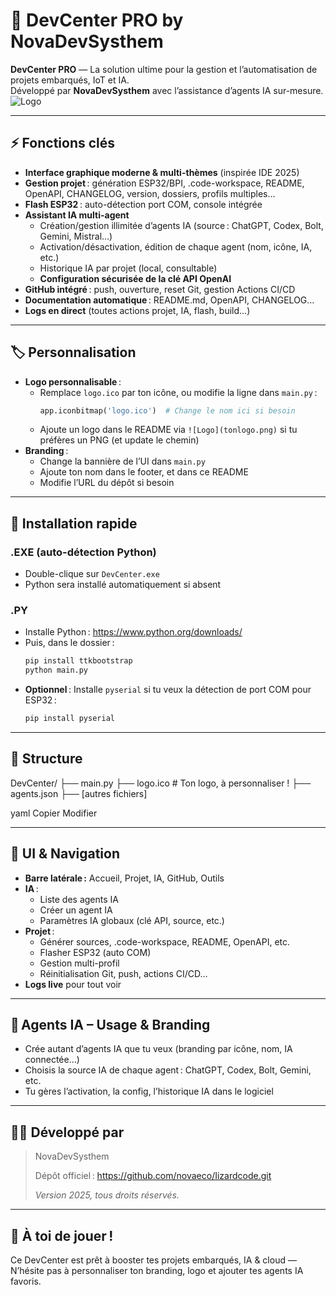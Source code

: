 # 🦎 DevCenter PRO by NovaDevSysthem

**DevCenter PRO** — La solution ultime pour la gestion et l’automatisation de projets embarqués, IoT et IA.  
Développé par **NovaDevSysthem** avec l’assistance d’agents IA sur-mesure.  
![Logo](logo.ico) <!-- Ton logo ici, tu peux remplacer par ![Logo](static/tonlogo.png) si besoin -->

---

## ⚡️ Fonctions clés

- **Interface graphique moderne & multi-thèmes** (inspirée IDE 2025)
- **Gestion projet** : génération ESP32/BPI, .code-workspace, README, OpenAPI, CHANGELOG, version, dossiers, profils multiples…
- **Flash ESP32** : auto-détection port COM, console intégrée
- **Assistant IA multi-agent**
    - Création/gestion illimitée d’agents IA (source : ChatGPT, Codex, Bolt, Gemini, Mistral…)
    - Activation/désactivation, édition de chaque agent (nom, icône, IA, etc.)
    - Historique IA par projet (local, consultable)
    - **Configuration sécurisée de la clé API OpenAI**
- **GitHub intégré** : push, ouverture, reset Git, gestion Actions CI/CD
- **Documentation automatique** : README.md, OpenAPI, CHANGELOG…
- **Logs en direct** (toutes actions projet, IA, flash, build…)

---

## 🏷️ Personnalisation

- **Logo personnalisable** :  
    - Remplace `logo.ico` par ton icône, ou modifie la ligne dans `main.py` :  
      ```python
      app.iconbitmap('logo.ico')  # Change le nom ici si besoin
      ```
    - Ajoute un logo dans le README via `![Logo](tonlogo.png)` si tu préfères un PNG (et update le chemin)
- **Branding** :  
    - Change la bannière de l’UI dans `main.py`  
    - Ajoute ton nom dans le footer, et dans ce README  
    - Modifie l’URL du dépôt si besoin

---

## 📝 Installation rapide

### .EXE (auto-détection Python)
- Double-clique sur `DevCenter.exe`  
- Python sera installé automatiquement si absent

### .PY
- Installe Python : https://www.python.org/downloads/
- Puis, dans le dossier :
    ```bash
    pip install ttkbootstrap
    python main.py
    ```
- **Optionnel** : Installe `pyserial` si tu veux la détection de port COM pour ESP32 :  
    ```bash
    pip install pyserial
    ```

---

## 📂 Structure

DevCenter/
├── main.py
├── logo.ico # Ton logo, à personnaliser !
├── agents.json
├── [autres fichiers]

yaml
Copier
Modifier

---

## 🌟 UI & Navigation

- **Barre latérale :** Accueil, Projet, IA, GitHub, Outils
- **IA** :  
    - Liste des agents IA  
    - Créer un agent IA  
    - Paramètres IA globaux (clé API, source, etc.)
- **Projet** :  
    - Générer sources, .code-workspace, README, OpenAPI, etc.
    - Flasher ESP32 (auto COM)
    - Gestion multi-profil
    - Réinitialisation Git, push, actions CI/CD…
- **Logs live** pour tout voir

---

## 🤖 Agents IA – Usage & Branding

- Crée autant d’agents IA que tu veux (branding par icône, nom, IA connectée…)
- Choisis la source IA de chaque agent : ChatGPT, Codex, Bolt, Gemini, etc.
- Tu gères l’activation, la config, l’historique IA dans le logiciel

---

## 👨‍💻 Développé par

> NovaDevSysthem  
>
> Dépôt officiel : https://github.com/novaeco/Iizardcode.git
>  
> _Version  2025, tous droits réservés._

---

## 🦎 À toi de jouer !
Ce DevCenter est prêt à booster tes projets embarqués, IA & cloud —  
N’hésite pas à personnaliser ton branding, logo et ajouter tes agents IA favoris.